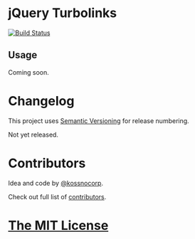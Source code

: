# jQuery Turbolinks

[![Build Status](https://secure.travis-ci.org/kossnocorp/jquery.turbolinks.png?branch=master)](http://travis-ci.org/kossnocorp/jquery.turbolinks)

## Usage

Coming soon.

# Changelog

This project uses [Semantic Versioning](http://semver.org/) for release numbering.

Not yet released.

# Contributors

Idea and code by [@kossnocorp](http://koss.nocorp.me/).

Check out full list of [contributors](https://github.com/kossnocorp/jquery.turbolinks/contributors).

# [The MIT License](https://github.com/kossnocorp/jquery.turbolinks/blob/master/LICENSE.md)
